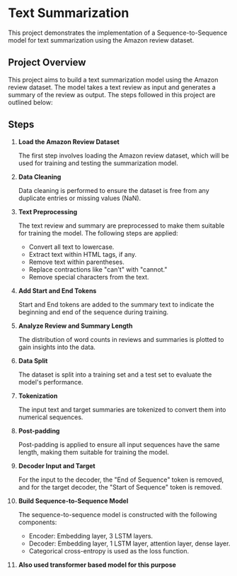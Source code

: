 # Text Summarization

This project demonstrates the implementation of a Sequence-to-Sequence model for text summarization using the Amazon review dataset.

## Project Overview

This project aims to build a text summarization model using the Amazon review dataset. The model takes a text review as input and generates a summary of the review as output. The steps followed in this project are outlined below:

## Steps

1. **Load the Amazon Review Dataset**

   The first step involves loading the Amazon review dataset, which will be used for training and testing the summarization model.

2. **Data Cleaning**

   Data cleaning is performed to ensure the dataset is free from any duplicate entries or missing values (NaN).

3. **Text Preprocessing**

   The text review and summary are preprocessed to make them suitable for training the model. The following steps are applied:
   - Convert all text to lowercase.
   - Extract text within HTML tags, if any.
   - Remove text within parentheses.
   - Replace contractions like "can't" with "cannot."
   - Remove special characters from the text.

4. **Add Start and End Tokens**

   Start and End tokens are added to the summary text to indicate the beginning and end of the sequence during training.

5. **Analyze Review and Summary Length**

   The distribution of word counts in reviews and summaries is plotted to gain insights into the data.

6. **Data Split**

   The dataset is split into a training set and a test set to evaluate the model's performance.

7. **Tokenization**

   The input text and target summaries are tokenized to convert them into numerical sequences.

8. **Post-padding**

   Post-padding is applied to ensure all input sequences have the same length, making them suitable for training the model.

9. **Decoder Input and Target**

   For the input to the decoder, the "End of Sequence" token is removed, and for the target decoder, the "Start of Sequence" token is removed.

10. **Build Sequence-to-Sequence Model**

    The sequence-to-sequence model is constructed with the following components:
    - Encoder: Embedding layer, 3 LSTM layers.
    - Decoder: Embedding layer, 1 LSTM layer, attention layer, dense layer.
    - Categorical cross-entropy is used as the loss function.

11. **Also used transformer based model for this purpose**
